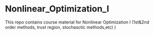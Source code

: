# Nonlinear_Optimization_I
This repo contains course material for Nonlinear Optimization I (1st&amp;2nd order methods, trust region, stochasctic methods,etc) )
